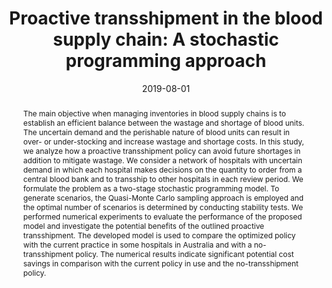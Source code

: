 ---
title: 'Proactive transshipment in the blood supply chain: A stochastic programming
  approach'
# If group member, use folder name in /content/authors
authors:
  - Maryam Dehghani
  - Babak Abbasi
  - g_fabricio-oliveira
date: 2019-08-01
doi: 10.1016/j.omega.2019.102112

# Schedule page publish date (NOT publication's date).
publishDate: 2017-01-01

# Publication type.
# Legend: 0 = Uncategorized; 1 = Conference paper; 2 = Journal article;
# 3 = Preprint / Working Paper; 4 = Report; 5 = Book; 6 = Book section;
# 7 = Thesis; 8 = Patent
publication_types: ['2']

# Publication name and optional abbreviated publication name. Notice * * on title. # Publication name and optional abbreviated publication name. Quote marks needed for Markdown typesetting
publication: '*Omega*'
publication_short: ''

abstract: The main objective when managing inventories in blood supply chains is to
  establish an efficient balance between the wastage and shortage of blood units.
  The uncertain demand and the perishable nature of blood units can result in over-
  or under-stocking and increase wastage and shortage costs. In this study, we analyze
  how a proactive transshipment policy can avoid future shortages in addition to mitigate
  wastage. We consider a network of hospitals with uncertain demand in which each
  hospital makes decisions on the quantity to order from a central blood bank and
  to transship to other hospitals in each review period. We formulate the problem
  as a two-stage stochastic programming model. To generate scenarios, the Quasi-Monte
  Carlo sampling approach is employed and the optimal number of scenarios is determined
  by conducting stability tests. We performed numerical experiments to evaluate the
  performance of the proposed model and investigate the potential benefits of the
  outlined proactive transshipment. The developed model is used to compare the optimized
  policy with the current practice in some hospitals in Australia and with a no-transshipment
  policy. The numerical results indicate significant potential cost savings in comparison
  with the current policy in use and the no-transshipment policy.

# Summary. An optional shortened abstract.
summary: 

# Not in use. Could be used for keywords 
tags:
  
featured: false

# links:
url_pdf: ''
url_code: ''
url_dataset: ''
url_poster: ''
url_project: ''
url_slides: ''
url_source: ''
url_video: ''

# Categories
#  These asociate the publications with the icons representing reearch topics and application areas
categories: [Modelling decision-making and uncertainty, Humanitarian and healthcare logistics]

# Associated Projects (optional).
#   Associate this publication with one or more of your projects.
#   Simply enter your project's folder or file name without extension.
#   E.g. `internal-project` references `content/project/internal-project/index.md`.
#   Otherwise, set `projects: []`.
projects: []

# Featured image
# To use, add an image named `featured.jpg/png` to your page's folder.
# Focal points: Smart, Center, TopLeft, Top, TopRight, Left, Right, BottomLeft, Bottom, BottomRight.
image:
  caption: ''
  focal_point: ''
  preview_only: false
 
 # forbid social media icons appearance
share: false
---